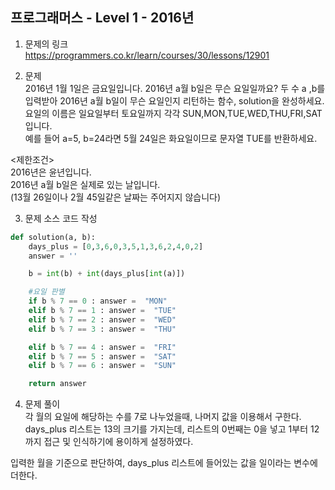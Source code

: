 프로그래머스 - Level 1 - 2016년
-------------

1. 문제의 링크   
https://programmers.co.kr/learn/courses/30/lessons/12901    

2. 문제    
2016년 1월 1일은 금요일입니다. 2016년 a월 b일은 무슨 요일일까요? 두 수 a ,b를 입력받아 2016년 a월 b일이 무슨 요일인지 리턴하는 함수, solution을 완성하세요.    
요일의 이름은 일요일부터 토요일까지 각각 SUN,MON,TUE,WED,THU,FRI,SAT입니다.    
예를 들어 a=5, b=24라면 5월 24일은 화요일이므로 문자열 TUE를 반환하세요.     

<제한조건>  
2016년은 윤년입니다.   
2016년 a월 b일은 실제로 있는 날입니다.   
(13월 26일이나 2월 45일같은 날짜는 주어지지 않습니다)    

3. 문제 소스 코드 작성      
```python
def solution(a, b):
    days_plus = [0,3,6,0,3,5,1,3,6,2,4,0,2]
    answer = ''

    b = int(b) + int(days_plus[int(a)])

    #요일 판별
    if b % 7 == 0 : answer =  "MON"
    elif b % 7 == 1 : answer =  "TUE"
    elif b % 7 == 2 : answer =  "WED"
    elif b % 7 == 3 : answer =  "THU"

    elif b % 7 == 4 : answer =  "FRI"
    elif b % 7 == 5 : answer =  "SAT"
    elif b % 7 == 6 : answer =  "SUN"

    return answer
```

4. 문제 풀이    
각 월의 요일에 해당하는 수를 7로 나누었을때, 나머지 값을 이용해서 구한다.         
days_plus 리스트는 13의 크기를 가지는데, 리스트의 0번째는 0을 넣고
1부터 12까지 접근 및 인식하기에 용이하게 설정하였다.     
    
입력한 월을 기준으로 판단하여, days_plus 리스트에 들어있는 값을 일이라는 변수에 더한다.  

  
